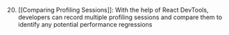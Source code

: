 20. [[Comparing Profiling Sessions]]: With the help of React DevTools, developers can record multiple profiling sessions and compare them to identify any potential performance regressions